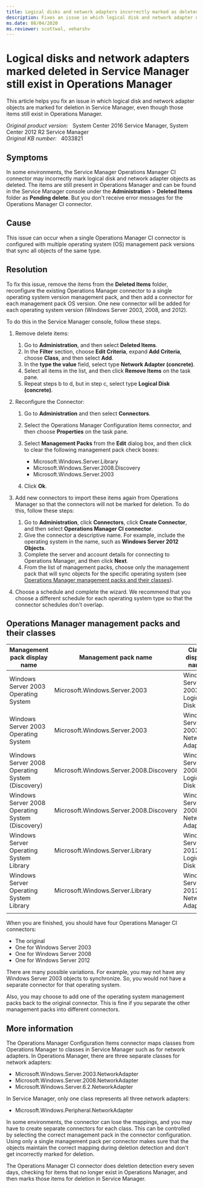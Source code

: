 ```yaml
---
title: Logical disks and network adapters incorrectly marked as deleted
description: Fixes an issue in which logical disk and network adapter objects are marked for deletion in Service Manager, even though those items still exist in Operations Manager.
ms.date: 08/04/2020
ms.reviewer: scottwal, veharshv
---
```

# Logical disks and network adapters marked deleted in Service Manager still exist in Operations Manager

This article helps you fix an issue in which logical disk and network adapter objects are marked for deletion in Service Manager, even though those items still exist in Operations Manager.

_Original product version:_ &nbsp; System Center 2016 Service Manager, System Center 2012 R2 Service Manager  
_Original KB number:_ &nbsp; 4033821

## Symptoms

In some environments, the Service Manager Operations Manager CI connector may incorrectly mark logical disk and network adapter objects as deleted. The items are still present in Operations Manager and can be found in the Service Manager console under the **Administration** > **Deleted Items** folder as **Pending delete**. But you don't receive error messages for the Operations Manager CI connector.

## Cause

This issue can occur when a single Operations Manager CI connector is configured with multiple operating system (OS) management pack versions that sync all objects of the same type.

## Resolution

To fix this issue, remove the items from the **Deleted Items** folder, reconfigure the existing Operations Manager connector to a single operating system version management pack, and then add a connector for each management pack OS version. One new connector will be added for each operating system version (Windows Server 2003, 2008, and 2012).

To do this in the Service Manager console, follow these steps.

1. Remove delete items:
  
   1. Go to **Administration**, and then select **Deleted Items**.
   2. In the **Filter** section, choose **Edit Criteria**, expand **Add Criteria**, choose **Class**, and then select **Add**.
   3. In the **type the value** field, select type **Network Adapter (concrete)**.
   4. Select all items in the list, and then click **Remove Items** on the task pane.
   5. Repeat steps b to d, but in step c, select type **Logical Disk (concrete)**.

2. Reconfigure the Connector:
  
   1. Go to **Administration**  and then select **Connectors**.
   2. Select the Operations Manager Configuration Items connector, and then choose **Properties** on the task pane.
   3. Select **Management Packs** from the **Edit** dialog box, and then click to clear the following management pack check boxes:

      - Microsoft.Windows.Server.Library
      - Microsoft.Windows.Server.2008.Discovery
      - Microsoft.Windows.Server.2003

   4. Click **Ok**.

3. Add new connectors to import these items again from Operations Manager so that the connectors will not be marked for deletion. To do this, follow these steps:
  
   1. Go to **Administration**, click **Connectors**, click **Create Connector**, and then select **Operations Manager CI connector**.
   2. Give the connector a descriptive name. For example, include the operating system in the name, such as **Windows Server 2012 Objects**.
   3. Complete the server and account details for connecting to Operations Manager, and then click **Next**.
   4. From the list of management packs, choose only the management pack that will sync objects for the specific operating system (see [Operations Manager management packs and their classes](#operations-manager-management-packs-and-their-classes)).

4. Choose a schedule and complete the wizard. We recommend that you choose a different schedule for each operating system type so that the connector schedules don't overlap.

## Operations Manager management packs and their classes

|Management pack display name|Management pack name|Class display name|Class name|
|---|---|---|---|
| Windows Server 2003 Operating System| Microsoft.Windows.Server.2003| Windows Server 2003 Logical Disk| Microsoft.Windows.Server.2003.LogicalDisk |
| Windows Server 2003 Operating System| Microsoft.Windows.Server.2003| Windows Server 2003 Network Adapter| Microsoft.Windows.Server.2003.NetworkAdapter |
| Windows Server 2008 Operating System (Discovery)| Microsoft.Windows.Server.2008.Discovery| Windows Server 2008 Logical Disk| Microsoft.Windows.Server.2008.LogicalDisk |
| Windows Server 2008 Operating System (Discovery)| Microsoft.Windows.Server.2008.Discovery| Windows Server 2008 Network Adapter| Microsoft.Windows.Server.2008.NetworkAdapter |
| Windows Server Operating System Library| Microsoft.Windows.Server.Library| Windows Server 2012 Logical Disk| Microsoft.Windows.Server.6.2.LogicalDisk |
| Windows Server Operating System Library| Microsoft.Windows.Server.Library| Windows Server 2012 Network Adapter| Microsoft.Windows.Server.6.2.NetworkAdapter |
|||||

When you are finished, you should have four Operations Manager CI connectors:

- The original
- One for Windows Server 2003
- One for Windows Server 2008
- One for Windows Server 2012

There are many possible variations. For example, you may not have any Windows Server 2003 objects to synchronize. So, you would not have a separate connector for that operating system.

Also, you may choose to add one of the operating system management packs back to the original connector. This is fine if you separate the other management packs into different connectors.

## More information

The Operations Manager Configuration Items connector maps classes from Operations Manager to classes in Service Manager such as for network adapters. In Operations Manager, there are three separate classes for network adapters:

- Microsoft.Windows.Server.2003.NetworkAdapter
- Microsoft.Windows.Server.2008.NetworkAdapter
- Microsoft.Windows.Server.6.2.NetworkAdapter

In Service Manager, only one class represents all three network adapters:

- Microsoft.Windows.Peripheral.NetworkAdapter

In some environments, the connector can lose the mappings, and you may have to create separate connectors for each class. This can be controlled by selecting the correct management pack in the connector configuration. Using only a single management pack per connector makes sure that the objects maintain the correct mapping during deletion detection and don't get incorrectly marked for deletion.

The Operations Manager CI connector does deletion detection every seven days, checking for items that no longer exist in Operations Manager, and then marks those items for deletion in Service Manager.

